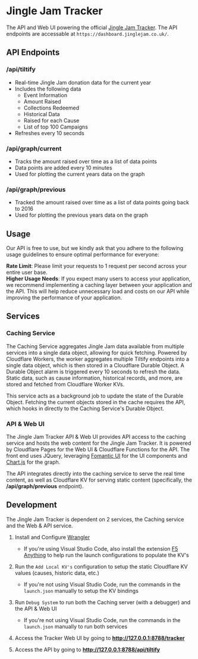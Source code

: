 # Jingle Jam Tracker # 
The API and Web UI powering the official [Jingle Jam Tracker](https://www.jinglejam.co.uk/tracker). The API endpoints are accessable at `https://dashboard.jinglejam.co.uk/`.

## API Endpoints

### **/api/tiltify**
- Real-time Jingle Jam donation data for the current year
- Includes the following data
    - Event Information
    - Amount Raised
    - Collections Redeemed
    - Historical Data
    - Raised for each Cause
    - List of top 100 Campaigns
- Refreshes every 10 seconds

### **/api/graph/current**
- Tracks the amount raised over time as a list of data points
- Data points are added every 10 minutes
- Used for plotting the current years data on the graph

### **/api/graph/previous**
- Tracked the amount raised over time as a list of data points going back to 2016
- Used for plotting the previous years data on the graph

## Usage
Our API is free to use, but we kindly ask that you adhere to the following usage guidelines to ensure optimal performance for everyone:

**Rate Limit**: Please limit your requests to 1 request per second across your entire user base.<br>
**Higher Usage Needs**: If you expect many users to access your application, we recommend implementing a caching layer between your application and the API. This will help reduce unnecessary load and costs on our API while improving the performance of your application.


## Services

### Caching Service
The Caching Service aggregates Jingle Jam data available from multiple services into a single data object, allowing for quick fetching. Powered by Cloudflare Workers, the worker aggregates multiple Tiltify endpoints into a single data object, which is then stored in a Cloudflare Durable Object. A Durable Object alarm is triggered every 10 seconds to refresh the data. Static data, such as cause information, historical records, and more, are stored and fetched from Cloudflare Worker KVs.

This service acts as a background job to update the state of the Durable Object. Fetching the current objects stored in the cache requires the API, which hooks in directly to the Caching Service's Durable Object.

### API & Web UI
The Jingle Jam Tracker API & Web UI provides API access to the caching service and hosts the web content for the Jingle Jam Tracker. It is powered by Cloudflare Pages for the Web UI & Cloudflare Functions for the API. The front end uses JQuery, leveraging [Fomantic UI](https://fomantic-ui.com/) for the UI components and [Chart.js](https://www.chartjs.org/) for the graph.

The API integrates directly into the caching service to serve the real time content, as well as Cloudflare KV for serving static content (specifically, the **/api/graph/previous** endpoint).


## Development
The Jingle Jam Tracker is dependent on 2 services, the Caching service and the Web & API service.

1. Install and Configure [Wrangler](https://developers.cloudflare.com/workers/wrangler/)
    - If you're using Visual Studio Code, also install the extension [F5 Anything](https://marketplace.visualstudio.com/items?itemName=discretegames.f5anything) to help run the launch configurations to populate the KV's
    
2. Run the `Add Local KV's` configuration to setup the static Cloudflare KV values (causes, historic data, etc.)
    - If you're not using Visual Studio Code, run the commands in the `launch.json` manually to setup the KV bindings

3. Run `Debug System` to run both the Caching server (with a debugger) and the API & Web UI
    - If you're not using Visual Studio Code, run the commands in the `launch.json` manually to run both services

4. Access the Tracker Web UI by going to **http://127.0.0.1:8788/tracker**

5. Access the API by going to **http://127.0.0.1:8788/api/tiltify**
